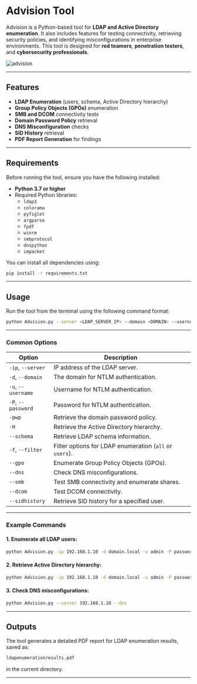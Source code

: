 

# Advision Tool

Advision is a Python-based tool for **LDAP and Active Directory enumeration**. It also includes features for testing connectivity, retrieving security policies, and identifying misconfigurations in enterprise environments. This tool is designed for **red teamers**, **penetration testers**, and **cybersecurity professionals**.

![advision](https://github.com/user-attachments/assets/b26ab55f-a3b6-4091-911e-06ac211de8f6)



---

## Features

- **LDAP Enumeration** (users, schema, Active Directory hierarchy)
- **Group Policy Objects (GPOs)** enumeration
- **SMB and DCOM** connectivity tests
- **Domain Password Policy** retrieval
- **DNS Misconfiguration** checks
- **SID History** retrieval
- **PDF Report Generation** for findings

---

## Requirements

Before running the tool, ensure you have the following installed:

- **Python 3.7 or higher**
- Required Python libraries:
  - `ldap3`
  - `colorama`
  - `pyfiglet`
  - `argparse`
  - `fpdf`
  - `winrm`
  - `smbprotocol`
  - `dnspython`
  - `impacket`

You can install all dependencies using:
```bash
pip install -r requirements.txt
```

---

## Usage

Run the tool from the terminal using the following command format:
```bash
python Advision.py --server <LDAP_SERVER_IP> --domain <DOMAIN> --username <USERNAME> --password <PASSWORD> [OPTIONS]
```

---

### Common Options

| Option                | Description                                                                                  |
|-----------------------|----------------------------------------------------------------------------------------------|
| `-ip`, `--server`     | IP address of the LDAP server.                                                               |
| `-d`, `--domain`      | The domain for NTLM authentication.                                                         |
| `-u`, `--username`    | Username for NTLM authentication.                                                           |
| `-P`, `--password`    | Password for NTLM authentication.                                                           |
| `-pwp`                | Retrieve the domain password policy.                                                        |
| `-H`                  | Retrieve the Active Directory hierarchy.                                                    |
| `--schema`            | Retrieve LDAP schema information.                                                           |
| `-f`, `--filter`      | Filter options for LDAP enumeration (`all` or `users`).                                      |
| `--gpo`               | Enumerate Group Policy Objects (GPOs).                                                      |
| `--dns`               | Check DNS misconfigurations.                                                                |
| `--smb`               | Test SMB connectivity and enumerate shares.                                                 |
| `--dcom`              | Test DCOM connectivity.                                                                     |
| `--sidhistory`        | Retrieve SID history for a specified user.                                                  |

---

### Example Commands

#### 1. **Enumerate all LDAP users:**
```bash
python Advision.py -ip 192.168.1.10 -d domain.local -u admin -P password -f users
```

#### 2. **Retrieve Active Directory hierarchy:**
```bash
python Advision.py -ip 192.168.1.10 -d domain.local -u admin -P password -H
```

#### 3. **Check DNS misconfigurations:**
```bash
python Advision.py --server 192.168.1.10 --dns
```

---

## Outputs

The tool generates a detailed PDF report for LDAP enumeration results, saved as:
```bash
ldapenumerationresults.pdf
```
in the current directory.

---
